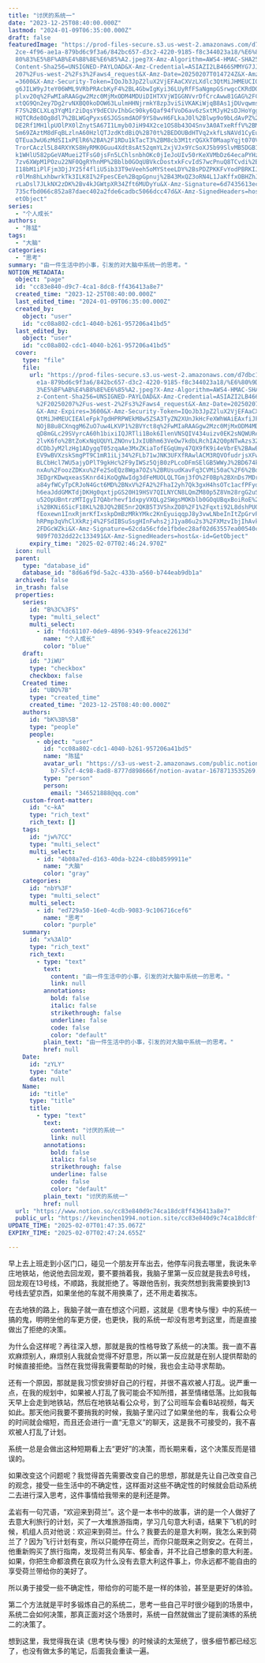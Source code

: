 ```yaml
---
title: "讨厌的系统一"
date: "2023-12-25T08:40:00.000Z"
lastmod: "2024-01-09T06:35:00.000Z"
draft: false
featuredImage: "https://prod-files-secure.s3.us-west-2.amazonaws.com/d7dbc101-8\
  2ce-4f96-ae1a-879bd6c9f3a6/842bc657-d3c2-4220-9185-f8c344023a18/%E6%80%9D%E8%\
  80%83%E5%BF%AB%E4%B8%8E%E6%85%A2.jpeg?X-Amz-Algorithm=AWS4-HMAC-SHA256&X-Amz-\
  Content-Sha256=UNSIGNED-PAYLOAD&X-Amz-Credential=ASIAZI2LB466SMMYG7JJ%2F20250\
  207%2Fus-west-2%2Fs3%2Faws4_request&X-Amz-Date=20250207T014724Z&X-Amz-Expires\
  =3600&X-Amz-Security-Token=IQoJb3JpZ2luX2VjEFAaCXVzLXdlc3QtMiJHMEUCIQDBvkYLF9\
  g6JILW9yJteY06WML9VRbPRAcbKyF4%2BL4GbwIgKyi36LUyRfFSaNgmpGSrwgcCKRdDQGZnertNv\
  plxv20q%2FwMIaRAAGgw2Mzc0MjMxODM4MDUiDIHTXVjWIGGNVvrDfCrcAww81GAG%2FCcFruIY2d\
  xtQG9Qn2ey7Dg2rvNXBQ0koDOW63LulmHHNjrmkY8zp3viSiVKAKiWjqB8As1jDUvqwmsubmiMc%2\
  F7S%2BCLXLq3YqM1r2iDqsY9dECUvIhbGc90ky6Qaf94fVoD6av6zSxtMJyH2sDJHoYggc5l3i9Jt\
  HQTCRde8Og8dl7%2BLWGqPyxs6SJGSsmdAOF9YS8wvH6FLkaJ0l%2Blwp9o9bLdAvPZ%2FG95WTyD\
  DE2Rf1MH1lpUOlPX0lZnytSA67I1Lmyb0JiH94X2ce1OS8b43O4Snv3A0ATxeRffV%2BMQ8yxJS6l\
  Sm69ZAztM8dFqBLzlnA60HzlQTJzdKtdBiQ%2B70t%2BEDOUBdHTVq2xkfLsNAVd1CyEu2jZDIpQS\
  QTEua3wU6zMdSI1xPElR6%2BA%2F1RDu1kTacT3%2BM8cb3M1trQGXkT0MaapYqjt070VEkpz8sh5\
  TrorCAczl5L84RXYKS8HyRMK0Guu4Xdt8sAt52qmYL2xjVJx9YcSoXJ5b99SlvMB5DGB1kViGmUXf\
  k1WHlU582pGeVAMuei2TFsG0jsFn5LChlsnbhOKc0jIeJoUIv50rKeXVMbDz64ecaPYHzRwl54zqz\
  7zv6XWpM1POzu22NF0QgRYhnMP%2Bblb0GOqUBVkcDostxkFcvIdS7wcPnuQ8TCvdi%2BLDHTVVv4\
  I18bM1iPlFjm3DjJY25f4fliU5ib33T9eVeeh5oMYSteeLDY%2BsPDZPKKFvYodPBRKIJd24X8KZp\
  r0lMn8hLxhbwrkTk3ILK8I%2FpesCEe%2BqpGpnuj%2B43MxQZ3oRN4L1JaKffxOBHZhJ%2BCgI3J\
  rLaDsl7JLkNX2zDK%2Bv4kJGWtpXR34Zft6MUDyYu&X-Amz-Signature=6d7435613ec444f1990\
  735cfbd066c852a87daec402a2fde6cadbc5066dcc47d&X-Amz-SignedHeaders=host&x-id=G\
  etObject"
series:
  - "个人成长"
authors:
  - "陈猛"
tags:
  - "大脑"
categories:
  - "思考"
summary: "由一件生活中的小事，引发的对大脑中系统一的思考。"
NOTION_METADATA:
  object: "page"
  id: "cc83e840-d9c7-4ca1-8dc8-ff436413a8e7"
  created_time: "2023-12-25T08:40:00.000Z"
  last_edited_time: "2024-01-09T06:35:00.000Z"
  created_by:
    object: "user"
    id: "cc08a802-cdc1-4040-b261-957206a41bd5"
  last_edited_by:
    object: "user"
    id: "cc08a802-cdc1-4040-b261-957206a41bd5"
  cover:
    type: "file"
    file:
      url: "https://prod-files-secure.s3.us-west-2.amazonaws.com/d7dbc101-82ce-4f96-a\
        e1a-879bd6c9f3a6/842bc657-d3c2-4220-9185-f8c344023a18/%E6%80%9D%E8%80%8\
        3%E5%BF%AB%E4%B8%8E%E6%85%A2.jpeg?X-Amz-Algorithm=AWS4-HMAC-SHA256&X-Am\
        z-Content-Sha256=UNSIGNED-PAYLOAD&X-Amz-Credential=ASIAZI2LB466UZYSPCHQ\
        %2F20250207%2Fus-west-2%2Fs3%2Faws4_request&X-Amz-Date=20250207T014625Z\
        &X-Amz-Expires=3600&X-Amz-Security-Token=IQoJb3JpZ2luX2VjEFAaCXVzLXdlc3\
        QtMiJHMEUCIEAleFpk7gdHPRPWEkM8w5ZSA3TyZN2XUnJkHcFeXWhWAiEAxfiJF0S%2BksV\
        NOjB8u8CXnqgM6ZuO7uw4LKVP1%2BVYct8q%2FwMIaRAAGgw2Mzc0MjMxODM4MDUiDGEA60\
        qD8mGLc29SVyrcA60h1bixiIQJRTli1Bok6IlenVNSQIV434uizv0EK2sNQWUReKjETyn3T\
        2lvK6fo%2BtZoKxNqUQUYLZNOnv1JxIUBhm63VeOw7kdbLRchIA2Q0pNTwAzs32P2dcUfJV\
        dCDbJyM2lzHg1ADygqT05zqaAe3MxZKiaTofEGqUmy47QX9fK9i4eVbrE%2BAwE8a0Et9wy\
        EV9wBVXzskSmgPT9C1mR1iLj34%2FLb71wJNK3UFXfRAwlACM3RQVOfudrjsXFwpj3QNOvI\
        BLCbHcl7WU5ajyDPlT9gkHc%2F9yIWSz5QjB0zPLcoDFmSElGB5WWyJ%2BD674kbk7HxaIU\
        nxAu%2FoozZDKxu%2Fe2SoEQz8Wga7OZs%2BRUsudKavFq3CVMi50aC%2F6%2BdYkYLcnE9\
        3EDgrKDwqxeasSKnrd4iKoQgNwIdg3dFeMUOLQLTGmj3fO%2F0Bp%2BXnDs7MDru2IPWmZx\
        a84yfWCyTpCRJoN4Gct6MD%2BNxV%2FA2%2FhaI2yh7Qk3gxH4hsOTc1acfPFydZot1Nsip\
        h6eaJddGMKTdjDKHg0qxtjpGS20H19HSV7QILNYCN8LQmZM80p5Z8Vm28rgG2uSAfhcBkdO\
        u52OpUBntrzMTIgyI7QAbrhevf1dxpyVXQLg2SWgsMOKblb0GOqUBqxBoiRoE%2Fq%2FUjT\
        i%2BKNi6SicF18KL%2BJQ%2BE5nr2QKB5T3VShxZO8%2F1%2Fqxti92L8dshPU0Bo9aPo0a\
        fEoxewn1InxRjmrKfIxskpDmBzMRkYMkc2KnEyuiqqpJ8y3vwLNbeInItZpGrvPc7Ph29lC\
        hRPmp3qVhClXkRzj4%2FSdIBSuSsgHInFwhs2jJ1ya86u2s3%2FXMzvIbjIhAvkbCTCDt5%\
        2FDGcWZki&X-Amz-Signature=62cda56cfde1fbdec28af02d63557ea00540c16d07fa0\
        989f7032dd22c133491&X-Amz-SignedHeaders=host&x-id=GetObject"
      expiry_time: "2025-02-07T02:46:24.970Z"
  icon: null
  parent:
    type: "database_id"
    database_id: "8d6a6f9d-5a2c-433b-a560-b744eab9db1a"
  archived: false
  in_trash: false
  properties:
    series:
      id: "B%3C%3FS"
      type: "multi_select"
      multi_select:
        - id: "fdc61107-0de9-4896-9349-9feace22613d"
          name: "个人成长"
          color: "blue"
    draft:
      id: "JiWU"
      type: "checkbox"
      checkbox: false
    Created time:
      id: "UBQ%7B"
      type: "created_time"
      created_time: "2023-12-25T08:40:00.000Z"
    authors:
      id: "bK%3B%5B"
      type: "people"
      people:
        - object: "user"
          id: "cc08a802-cdc1-4040-b261-957206a41bd5"
          name: "陈猛"
          avatar_url: "https://s3-us-west-2.amazonaws.com/public.notion-static.com/775523\
            b7-57cf-4c98-8ad8-8777d898666f/notion-avatar-1678713535269.png"
          type: "person"
          person:
            email: "346521888@qq.com"
    custom-front-matter:
      id: "c~kA"
      type: "rich_text"
      rich_text: []
    tags:
      id: "jw%7CC"
      type: "multi_select"
      multi_select:
        - id: "4b08a7ed-d163-40da-b224-c8bb8599911e"
          name: "大脑"
          color: "gray"
    categories:
      id: "nbY%3F"
      type: "multi_select"
      multi_select:
        - id: "ed729a50-16e0-4cdb-9083-9c106716cef6"
          name: "思考"
          color: "purple"
    summary:
      id: "x%3AlD"
      type: "rich_text"
      rich_text:
        - type: "text"
          text:
            content: "由一件生活中的小事，引发的对大脑中系统一的思考。"
            link: null
          annotations:
            bold: false
            italic: false
            strikethrough: false
            underline: false
            code: false
            color: "default"
          plain_text: "由一件生活中的小事，引发的对大脑中系统一的思考。"
          href: null
    Date:
      id: "zYLY"
      type: "date"
      date: null
    Name:
      id: "title"
      type: "title"
      title:
        - type: "text"
          text:
            content: "讨厌的系统一"
            link: null
          annotations:
            bold: false
            italic: false
            strikethrough: false
            underline: false
            code: false
            color: "default"
          plain_text: "讨厌的系统一"
          href: null
  url: "https://www.notion.so/cc83e840d9c74ca18dc8ff436413a8e7"
  public_url: "https://kevinchen1994.notion.site/cc83e840d9c74ca18dc8ff436413a8e7"
UPDATE_TIME: "2025-02-07T01:47:35.067Z"
EXPIRY_TIME: "2025-02-07T02:47:24.655Z"

---
```

<link rel="stylesheet" href="https://cdn.jsdelivr.net/npm/katex@0.16.2/dist/katex.min.css" integrity="sha384-bYdxxUwYipFNohQlHt0bjN/LCpueqWz13HufFEV1SUatKs1cm4L6fFgCi1jT643X" crossorigin="anonymous">


早上去上班走到小区门口，碰见一个朋友开车出去，他停车问我去哪里，我说朱辛庄地铁站，他说他去回龙观，要不要捎着我，我脑子里第一反应就是我去8号线，回龙观在13号线，不顺路，我就拒绝了。等跟他告别，我突然想到我需要换到13号线去望京西，如果坐他的车就不用换乘了，还不用走着挨冻。


在去地铁的路上，我脑子就一直在想这个问题，这就是《思考快与慢》中的系统一搞的鬼，明明坐他的车更方便，也更快，我的系统一却没有思考到这里，而是直接做出了拒绝的决策。


为什么会这样呢？再往深入想，那就是我的性格导致了系统一的决策。我一直不喜欢麻烦别人，麻烦别人我就会觉得不好意思，所以第一反应就是在别人提供帮助的时候直接拒绝。当然在我觉得我需要帮助的时候，我也会主动寻求帮助。


还有一个原因，那就是我习惯安排好自己的行程，并很不喜欢被人打乱。说严重一点，在我的规划中，如果被人打乱了我可能会不知所措，甚至情绪低落。比如我每天早上会走到地铁站，然后在地铁站看公众号，到了公司班车会看B站视频，每天如此。那天他问我要不要捎我的时候，我脑子里闪过了如果坐他的车，我看公众号的时间就会缩短，而且还会进行一直“无意义”的聊天，这是我不可接受的，我不喜欢被人打乱了计划。


系统一总是会做出这种短期看上去“更好”的决策，而长期来看，这个决策反而是错误的。


如果改变这个问题呢？我觉得首先需要改变自己的思想，那就是先让自己改变自己的观念，接受一些生活中的不确定性，这样面对这些不确定性的时候就会启动系统二去进行深入思考，这件事情给我带来的是利还是弊。


孟岩有一句咒语，“欢迎来到荷兰”。这个是一本书中的故事，讲的是一个人做好了去意大利旅行的计划，买了一大堆旅游指南，学习几句意大利语，结果下飞机的时候，机组人员对他说：欢迎来到荷兰。什么？我要去的是意大利啊，我怎么来到荷兰了？因为飞行计划有变，所以只能停在荷兰，而你只能既来之则安之。在荷兰，他重新购买了旅行指南，发现荷兰有风车、郁金香，并不比自己想象的意大利差。如果，你把生命都浪费在哀叹为什么没有去意大利这件事上，你永远都不能自由的享受荷兰带给你的美好了。


所以勇于接受一些不确定性，带给你的可能不是一样的体验，甚至是更好的体验。


第二个方法就是平时多锻炼自己的系统二，思考一些自己平时很少碰到的场景中，系统二会如何决策，那真正面对这个场景时，系统一自然就做出了提前演练的系统二的决策了。


想到这里，我觉得我在读《思考快与慢》的时候读的太笼统了，很多细节都已经忘了，也没有做太多的笔记，后面我会重读一遍。

